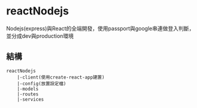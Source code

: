# reactNodejs

Nodejs(express)與React的全端開發，使用passport與google串連做登入判斷，並分成dev與production環境


## 結構
```
reactNodejs
    |-client(使用create-react-app建置)
    |-config(放置設定檔)
    |-models
    |-routes
    |-services
    
```
